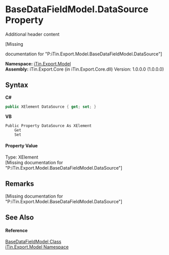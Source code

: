 # BaseDataFieldModel.DataSource Property 
Additional header content 

\[Missing <summary> documentation for "P:iTin.Export.Model.BaseDataFieldModel.DataSource"\]

**Namespace:**&nbsp;<a href="ef57ffcc-e95e-b212-5a46-9aa6f5a3511f">iTin.Export.Model</a><br />**Assembly:**&nbsp;iTin.Export.Core (in iTin.Export.Core.dll) Version: 1.0.0.0 (1.0.0.0)

## Syntax

**C#**<br />
``` C#
public XElement DataSource { get; set; }
```

**VB**<br />
``` VB
Public Property DataSource As XElement
	Get
	Set
```


#### Property Value
Type: XElement<br />\[Missing <value> documentation for "P:iTin.Export.Model.BaseDataFieldModel.DataSource"\]

## Remarks
\[Missing <remarks> documentation for "P:iTin.Export.Model.BaseDataFieldModel.DataSource"\]

## See Also


#### Reference
<a href="8fa48ff7-1da1-90fc-d579-d2d214806b70">BaseDataFieldModel Class</a><br /><a href="ef57ffcc-e95e-b212-5a46-9aa6f5a3511f">iTin.Export.Model Namespace</a><br />